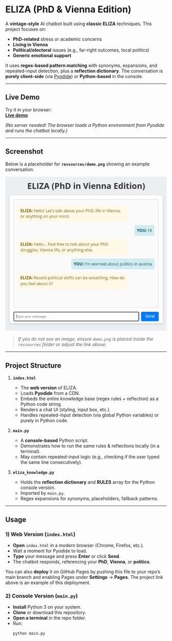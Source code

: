 # ELIZA (PhD & Vienna Edition)

A **vintage-style** AI chatbot built using **classic ELIZA** techniques. This project focuses on:
- **PhD-related** stress or academic concerns  
- **Living in Vienna**  
- **Political/electoral** issues (e.g., far-right outcomes, local politics)  
- **Generic emotional support**

It uses **regex-based pattern matching** with synonyms, expansions, and repeated-input detection, plus a **reflection dictionary**. The conversation is **purely client-side** (via [Pyodide](https://pyodide.org/)) or **Python-based** in the console.

---

## Live Demo

Try it in your browser:  
[**Live demo**](https://tekayanidham.github.io/ai-history-assignment-2/)

*(No server needed! The browser loads a Python environment from Pyodide and runs the chatbot locally.)*

---

## Screenshot

Below is a placeholder for **`ressources/demo.png`** showing an example conversation:

![Chatbot Demo](ressources/demo.png "Chatbot Demo Screenshot")

> *If you do not see an image, ensure `demo.png` is placed inside the `ressources` folder or adjust the link above.*

---

## Project Structure

1. **`index.html`**  
   - The **web version** of ELIZA.  
   - Loads **Pyodide** from a CDN.  
   - Embeds the entire knowledge base (regex rules + reflection) as a Python code string.  
   - Renders a chat UI (styling, input box, etc.).  
   - Handles repeated-input detection (via global Python variables) or purely in Python code.

2. **`main.py`**  
   - A **console-based** Python script.  
   - Demonstrates how to run the same rules & reflections locally (in a terminal).  
   - May contain repeated-input logic (e.g., checking if the user typed the same line consecutively).

3. **`eliza_knowledge.py`**  
   - Holds the **reflection dictionary** and **RULES** array for the Python console version.  
   - Imported by `main.py`.  
   - Regex expansions for synonyms, placeholders, fallback patterns.



---

## Usage

### 1) Web Version (`index.html`)

- **Open** `index.html` in a modern browser (Chrome, Firefox, etc.).  
- Wait a moment for Pyodide to load.  
- **Type** your message and press **Enter** or click **Send**.  
- The chatbot responds, referencing your **PhD**, **Vienna**, or **politics**.  

You can also **deploy** it on GitHub Pages by pushing this file to your repo’s main branch and enabling Pages under **Settings** → **Pages**. The project link above is an example of this deployment.

### 2) Console Version (`main.py`)

- **Install** Python 3 on your system.  
- **Clone** or download this repository.  
- **Open a terminal** in the repo folder.  
- Run:  
  ```bash
  python main.py

